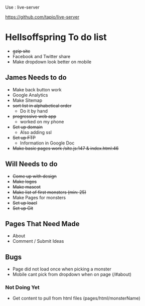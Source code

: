 Use : live-server

https://github.com/tapio/live-server


# Hellsoffspring To do list  
* ~~gzip site~~
* Facebook and Twitter share 
* Make dropdown look better on mobile

## James Needs to do 
* Make back button work 
* Google Analytics
* Make Sitemap
* ~~sort list in alphabetical order~~
	* Do it by hand 
* ~~progressive web app~~ 
	* worked on my phone 
* ~~Set up domain~~
	* Also adding ssl
* ~~Set up FTP~~
	* Information in Google Doc
* ~~Make basic pages work /site.js:147 & index.html:46~~

## Will Needs to do 
* ~~Come up with design~~ 
* ~~Make logos~~
* ~~Make mascot~~
* ~~Make list of first monsters (min: 25)~~
* Make Pages for monsters 
* ~~Set up loacl~~
* ~~Set up Git~~

## Pages That Need Made 
* About 
* Comment / Submit Ideas 

## Bugs 
* Page did not load once when picking a monster 
* Mobile cant pick from dropdown when on page (/#about)

### Not Doing Yet
* Get content to pull from html files (pages/html/monsterName)

